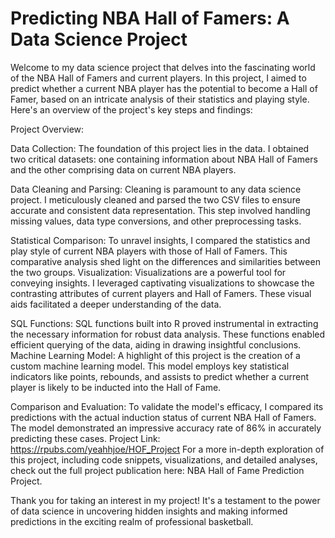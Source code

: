 # Predicting NBA Hall of Famers: A Data Science Project

Welcome to my data science project that delves into the fascinating world of the NBA Hall of Famers and current players. In this project, I aimed to predict whether a current NBA player has the potential to become a Hall of Famer, based on an intricate analysis of their statistics and playing style. Here's an overview of the project's key steps and findings:

Project Overview:

Data Collection: The foundation of this project lies in the data. I obtained two critical datasets: one containing information about NBA Hall of Famers and the other comprising data on current NBA players.

Data Cleaning and Parsing: Cleaning is paramount to any data science project. I meticulously cleaned and parsed the two CSV files to ensure accurate and consistent data representation. This step involved handling missing values, data type conversions, and other preprocessing tasks.

Statistical Comparison: To unravel insights, I compared the statistics and play style of current NBA players with those of Hall of Famers. This comparative analysis shed light on the differences and similarities between the two groups.
Visualization: Visualizations are a powerful tool for conveying insights. I leveraged captivating visualizations to showcase the contrasting attributes of current players and Hall of Famers. These visual aids facilitated a deeper understanding of the data.

SQL Functions: SQL functions built into R proved instrumental in extracting the necessary information for robust data analysis. These functions enabled efficient querying of the data, aiding in drawing insightful conclusions.
Machine Learning Model: A highlight of this project is the creation of a custom machine learning model. This model employs key statistical indicators like points, rebounds, and assists to predict whether a current player is likely to be inducted into the Hall of Fame.

Comparison and Evaluation: To validate the model's efficacy, I compared its predictions with the actual induction status of current NBA Hall of Famers. The model demonstrated an impressive accuracy rate of 86% in accurately predicting these cases.
Project Link: https://rpubs.com/yeahhjoe/HOF_Project
For a more in-depth exploration of this project, including code snippets, visualizations, and detailed analyses, check out the full project publication here: NBA Hall of Fame Prediction Project.

Thank you for taking an interest in my project! It's a testament to the power of data science in uncovering hidden insights and making informed predictions in the exciting realm of professional basketball.
